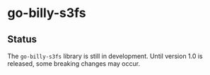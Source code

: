 # go-billy-s3fs

## Status

The `go-billy-s3fs` library is still in development.
Until version 1.0 is released, some breaking changes may occur.
